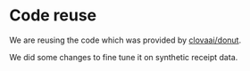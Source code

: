# Code reuse

We are reusing the code which was provided by [clovaai/donut](https://github.com/clovaai/donut).

We did some changes to fine tune it on synthetic receipt data.